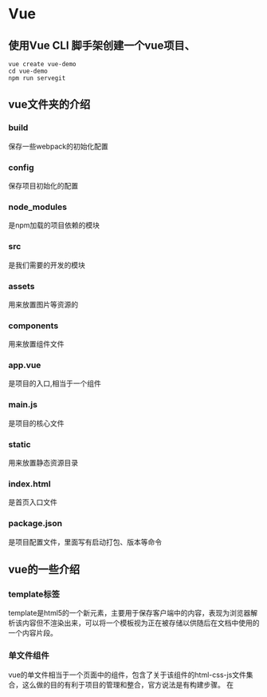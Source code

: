 # Vue

## 使用Vue CLI 脚手架创建一个vue项目、
~~~
vue create vue-demo
cd vue-demo
npm run servegit 
~~~

## vue文件夹的介绍

### build
保存一些webpack的初始化配置

### config
保存项目初始化的配置

### node_modules
是npm加载的项目依赖的模块

### src
是我们需要的开发的模块

### assets
用来放置图片等资源的

### components
用来放置组件文件

### app.vue
是项目的入口,相当于一个组件

### main.js
是项目的核心文件

### static
用来放置静态资源目录

### index.html
是首页入口文件

### package.json
是项目配置文件，里面写有启动打包、版本等命令


## vue的一些介绍

### template标签
template是html5的一个新元素，主要用于保存客户端中的内容，表现为浏览器解析该内容但不渲染出来，可以将一个模板视为正在被存储以供随后在文档中使用的一个内容片段。

### 单文件组件
vue的单文件相当于一个页面中的组件，包含了关于该组件的html-css-js文件集合，这么做的目的有利于项目的管理和整合，官方说法是有构建步骤。
在<template/>标签下只能有一个子节点元素，如果写多个如<div/>这样的标签则会报错。

### .vue文件可包含html-css-js，webpack自动打包成三个文件
在.vue文件中，dom结构可以写在<template/>标签下，而针对该dom结构的样式文件则作为<template/>标签的兄弟元素<style/>存在，同样的控制该dom结构的脚本程序写在另一个兄弟元素<script/>之中，这样一来，每个组件自己对应的结构样式都在同一个文件之中，便不会与其它的组件搞混了。

### style标签
<style/>标签包含scoped和module属性，分别表示css作用域和css模块，一般会写上scoped属性，表示样式仅对当前组件以及其子组件的模板部分生效

### script标签中的export default
<script/>标签下第一行代码是export default {……}，这是ES6新增的模块部分的语法，采用模块的方式，每个文件都自成一个模块，采用export和import来暴露和引用接口。一个文件或模块中，export 和 import可以有多个，但export default只能有一个，使用该命令之后别的模块引用时就可以不需要知道所要加载的模块变量名

### export default
export default下可以写包括变量和方法，对象等，只要是想作为开放的接口都可以写，在.vue文件中一般写上data() {}以及method等,data指的是在该组件中定义的模板数据，而如果你对<template/>中的元素绑定了点击方法，如<button @click="login">


## vue打包
npm run build
npm install -g serve
serve dist
访问: http://localhost:5000

~~~
父页引入子页面组件
1. import 引入子组件
2. 在components声明成标签
   components: {
        HelloWorld
     }
3. <HelloWorld msg="Hello Vue!"/>  使用: 则动态传值

子组件接受
1. props声明接受
export default {
    props: {
        msg: String
    }
}
2. 在使用 
~~~


## 回车监听事件

~~~
@keyup.enter
enter键up触发的方法
<input v-on:keyup.enter="submit">

<input @keyup.enter="submit">


注意！！！如果用了封装组件的话，比如element，这个时候使用按键修饰符需要加上.native

比如：

<el-input v-model="account" placeholder="请输入账号" @keyup.enter.native="search()"></el-input>

~~~

## 鼠标移动事件
~~~
onmouseenter
onmouseleave

onmouseover
onmouseout

当有两个div时   一个大的嵌套一个小的
  ------------------------------
  |      -------------------    |
  |      |                 |    |
  |      |                 |    |
  |      |                 |    |
  |      -------------------    |
  |                             |
  -------------------------------

当鼠标进入大的div时，onmouseenter，onmouseover 都会触发
当鼠标从大的div进入到小的div时，onmouseout 触发
当鼠标从小的div退出到大的div时，onmouseover 触发
只有当鼠标离开大的div时，onmouseleave 才触发
~~~

## 计算属性 computed
~~~
计算属性 可以做计算值
computed:{
  size(){
    // 数组的操作
    return this.arr.reduce((preTotal,label) => preTotal + (label.status?1:0), 0)
  }
}

定义一个数组
arr: Array
arr: [
  label:{
    title: 'abc',
    status: ture
    }
]
直接取 {{size}}

筛选 arr数组中label为可用的,在放到原来的数组中
this.arr = this.arr.filter(label => label.status)
arr
~~~